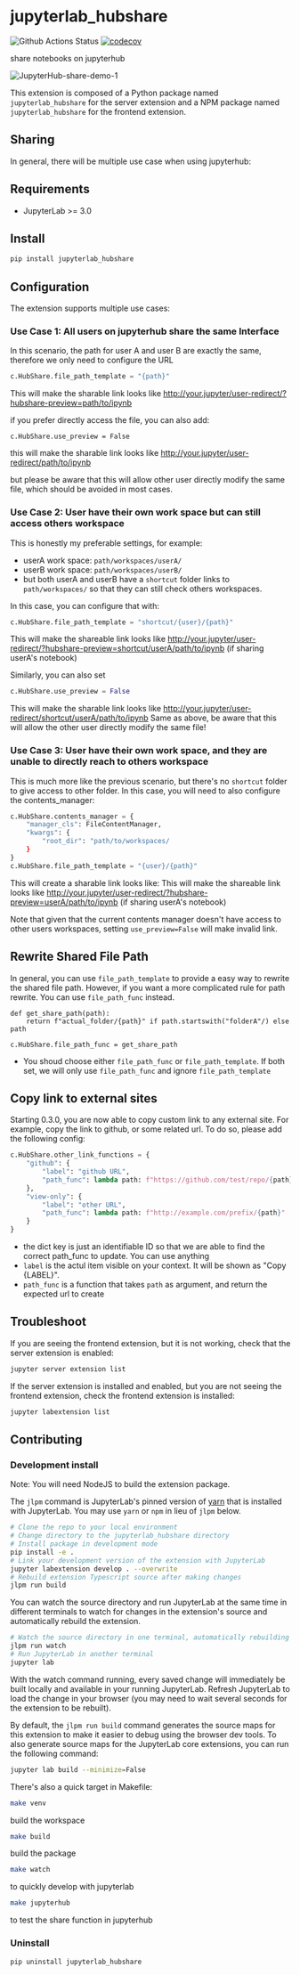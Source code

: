 # jupyterlab_hubshare

![Github Actions Status](https://github.com/lydian/jupyterlab_hubshare/workflows/Build/badge.svg)
[![codecov](https://codecov.io/gh/lydian/jupyterlab_hubshare/branch/master/graph/badge.svg)](https://codecov.io/gh/lydian/jupyterlab_hubshare)

share notebooks on jupyterhub

![JupyterHub-share-demo-_1_](https://user-images.githubusercontent.com/678485/112790349-03a7b400-9014-11eb-9ef4-ad8072614b50.gif)



This extension is composed of a Python package named `jupyterlab_hubshare`
for the server extension and a NPM package named `jupyterlab_hubshare`
for the frontend extension.

## Sharing

In general, there will be multiple use case when using jupyterhub:


## Requirements

* JupyterLab >= 3.0

## Install

```bash
pip install jupyterlab_hubshare
```

## Configuration
The extension supports multiple use cases:

### Use Case 1: All users on jupyterhub share the same Interface
In this scenario, the path for user A and user B are exactly the same, therefore we only need to configure the URL

```python
c.HubShare.file_path_template = "{path}"
```
This will make the sharable link looks like http://your.jupyter/user-redirect/?hubshare-preview=path/to/ipynb

if you prefer directly access the file, you can also add:
```
c.HubShare.use_preview = False
```
this will make the sharable link looks like http://your.jupyter/user-redirect/path/to/ipynb

but please be aware that this will allow other user directly modify the same file, which should be avoided in most cases.

### Use Case 2: User have their own work space but can still access others workspace
This is honestly my preferable settings, for example:

- userA work space: `path/workspaces/userA/`
- userB work space: `path/workspaces/userB/`
- but both userA and userB have a `shortcut` folder links to `path/workspaces/` so that they can still check others workspaces.

In this case, you can configure that with:
```python
c.HubShare.file_path_template = "shortcut/{user}/{path}"
```
This will make the shareable link looks like http://your.jupyter/user-redirect/?hubshare-preview=shortcut/userA/path/to/ipynb
(if sharing userA's notebook)

Similarly, you can also set
```python
c.HubShare.use_preview = False
```
This will make the sharable link looks like http://your.jupyter/user-redirect/shortcut/userA/path/to/ipynb
Same as above, be aware that this will allow the other user directly modify the same file!
### Use Case 3: User have their own work space, and they are unable to directly reach to others workspace
This is much more like the previous scenario, but there's no `shortcut` folder to give access to other folder.
In this case, you will need to also configure the contents_manager:
```python
c.HubShare.contents_manager = {
    "manager_cls": FileContentManager,
    "kwargs": {
        "root_dir": "path/to/workspaces/
    }
}
c.HubShare.file_path_template = "{user}/{path}"
```
This will create a sharable link looks like:
This will make the shareable link looks like http://your.jupyter/user-redirect/?hubshare-preview=userA/path/to/ipynb
(if sharing userA's notebook)

Note that given that the current contents manager doesn't have access to other users workspaces, setting `use_preview=False` will make invalid link.

## Rewrite Shared File Path
In general, you can use `file_path_template` to provide a easy way to rewrite the shared file path. However, if you
want a more complicated rule for path rewrite. You can use `file_path_func` instead.
```
def get_share_path(path):
    return f"actual_folder/{path}" if path.startswith("folderA"/) else path

c.HubShare.file_path_func = get_share_path
```
- You shoud choose either `file_path_func` or `file_path_template`. If both set, we will only use `file_path_func` and ignore `file_path_template`

## Copy link to external sites
Starting 0.3.0, you are now able to copy custom link to any external site. For example, copy the link to github, or some related url.
To do so, please add the following config:
```python
c.HubShare.other_link_functions = {
    "github": {
        "label": "github URL",
        "path_func": lambda path: f"https://github.com/test/repo/{path}"
    },
    "view-only": {
        "label": "other URL",
        "path_func": lambda path: f"http://example.com/prefix/{path}"
    }
}
```
- the dict key is just an identifiable ID so that we are able to find the correct path_func to update. You can use anything
- `label` is the actul item visible on your context. It will be shown as "Copy {LABEL}".
- `path_func` is a function that takes `path` as argument, and return the expected url to create


## Troubleshoot

If you are seeing the frontend extension, but it is not working, check
that the server extension is enabled:

```bash
jupyter server extension list
```

If the server extension is installed and enabled, but you are not seeing
the frontend extension, check the frontend extension is installed:

```bash
jupyter labextension list
```


## Contributing

### Development install

Note: You will need NodeJS to build the extension package.

The `jlpm` command is JupyterLab's pinned version of
[yarn](https://yarnpkg.com/) that is installed with JupyterLab. You may use
`yarn` or `npm` in lieu of `jlpm` below.

```bash
# Clone the repo to your local environment
# Change directory to the jupyterlab_hubshare directory
# Install package in development mode
pip install -e .
# Link your development version of the extension with JupyterLab
jupyter labextension develop . --overwrite
# Rebuild extension Typescript source after making changes
jlpm run build
```

You can watch the source directory and run JupyterLab at the same time in different terminals to watch for changes in the extension's source and automatically rebuild the extension.

```bash
# Watch the source directory in one terminal, automatically rebuilding when needed
jlpm run watch
# Run JupyterLab in another terminal
jupyter lab
```

With the watch command running, every saved change will immediately be built locally and available in your running JupyterLab. Refresh JupyterLab to load the change in your browser (you may need to wait several seconds for the extension to be rebuilt).

By default, the `jlpm run build` command generates the source maps for this extension to make it easier to debug using the browser dev tools. To also generate source maps for the JupyterLab core extensions, you can run the following command:

```bash
jupyter lab build --minimize=False
```

There's also a quick target in Makefile:
```bash
make venv
```
build the workspace
```bash
make build
```
build the package
```bash
make watch
```
to quickly develop with jupyterlab
```bash
make jupyterhub
```
to test the share function in jupyterhub


### Uninstall

```bash
pip uninstall jupyterlab_hubshare
```
